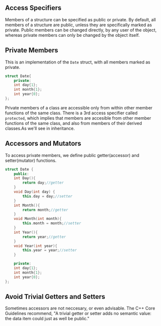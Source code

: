 ## Access Specifiers
Members of a structure can be specified as public or private.
By default, all members of a structure are public, unless they are specifically marked as private.
Public members can be changed directly, by any user of the object, whereas private members can only be changed by the object itself.

## Private Members
This is an implementation of the `Date` struct, with all members marked as private.
```cpp
struct Date{
    private:
    int day{1};
    int month{1};
    int year{0};
};
```
Private members of a class are accessible only from within other member functions of the same class.
There is a 3rd access specifier called `protected`, which implies that members are accesible from other member functions of the same class, and also from members of their derived classes.As we'll see in inheritance.

## Accessors and Mutators
To access private members, we define public getter(accessor) and setter(mutator) functions.
```cpp
struct Date {
    public:
    int Day(){
        return day;//getter
    }
    void Day(int day) {
        this.day = day;//setter
    }
    int Month(){
        return month;//getter
    }
    void Month(int month){
        this.month = month;//setter
    }
    int Year(){
        return year;//getter
    }
    void Year(int year){
        this.year = year;//setter
    }

    private:
    int day{1};
    int month{1};
    int year{0};
};
```
## Avoid Trivial Getters and Setters
Sometimes accessors are not neccesary, or even advisable. The C++ Core Guidelines recommend, "A trivial getter or setter adds no semantic value: the data item could just as well be public."


